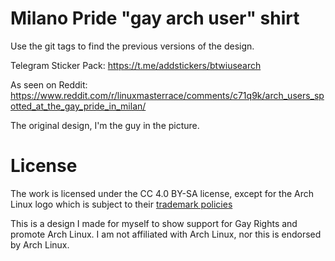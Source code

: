 # Milano Pride "gay arch user" shirt

Use the git tags to find the previous versions of the design.

Telegram Sticker Pack: https://t.me/addstickers/btwiusearch

As seen on Reddit: https://www.reddit.com/r/linuxmasterrace/comments/c71q9k/arch_users_spotted_at_the_gay_pride_in_milan/

The original design, I'm the guy in the picture.

# License

The work is licensed under the CC 4.0 BY-SA license, except for the Arch Linux logo which is subject to their [trademark policies](https://wiki.archlinux.org/index.php/DeveloperWiki:TrademarkPolicy)

This is a design I made for myself to show support for Gay Rights and promote Arch Linux. I am not affiliated with Arch Linux, nor this is endorsed by Arch Linux.

